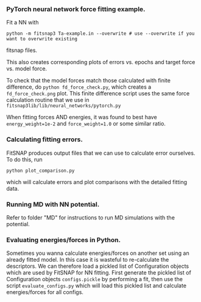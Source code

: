 ### PyTorch neural network force fitting example.

Fit a NN with

    python -m fitsnap3 Ta-example.in --overwrite # use --overwrite if you want to overwrite existing
fitsnap files.

This also creates corresponding plots of errors vs. epochs and target force vs. model force. 

To check that the model forces match those calculated with finite difference, do 
`python fd_force_check.py`, which creates a `fd_force_check.png` plot. 
This finite difference script uses the same force calculation routine that we use in 
`fitsnap3lib/lib/neural_networks/pytorch.py`

When fitting forces AND energies, it was found to best have `energy_weight=1e-2` and 
`force_weight=1.0` or some similar ratio.

### Calculating fitting errors.

FitSNAP produces output files that we can use to calculate error ourselves. To do this, run

    python plot_comparison.py

which will calculate errors and plot comparisons with the detailed fitting data. 

### Running MD with NN potential.

Refer to folder "MD" for instructions to run MD simulations with the potential.

### Evaluating energies/forces in Python.

Sometimes you wanna calculate energies/forces on another set using an already fitted model. In this 
case it is wasteful to re-calculate the descriptors. We can therefore load a pickled list of 
Configuration objects which are used by FitSNAP for NN fitting. First generate the pickled list 
of Configuration objects `configs.pickle` by performing a fit, then use the script 
`evaluate_configs.py` which will load this pickled list and calculate energies/forces for all 
configs.
